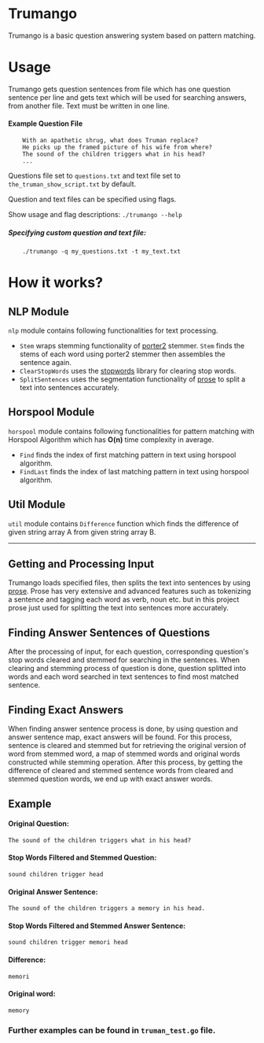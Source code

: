 # Trumango

Trumango is a basic question answering system based on pattern matching.

# Usage

Trumango gets question sentences from file which has one question sentence per line and gets text which will be used for searching answers, from another file. Text must be written in one line.

#### Example Question File

```
    With an apathetic shrug, what does Truman replace?
    He picks up the framed picture of his wife from where?
    The sound of the children triggers what in his head?
    ...
```

Questions file set to `questions.txt` and text file set to `the_truman_show_script.txt` by default.

Question and text files can be specified using flags.

Show usage and flag descriptions: `./trumango --help`

##### Specifying custom question and text file:

```
    ./trumango -q my_questions.txt -t my_text.txt
```

# How it works?

## NLP Module

`nlp` module contains following functionalities for text processing.

- `Stem` wraps stemming functionality of [porter2](https://github.com/dchest/stemmer/porter2) stemmer. `Stem` finds the stems of each word using porter2 stemmer then assembles the sentence again.
- `ClearStopWords` uses the [stopwords](https://github.com/bbalet/stopwords) library for clearing stop words.
- `SplitSentences` uses the segmentation functionality of [prose](https://github.com/jdkato/prose) to split a text into sentences accurately.

## Horspool Module

`horspool` module contains following functionalities for pattern matching with Horspool Algorithm which has **O(n)** time complexity in average.

- `Find` finds the index of first matching pattern in text using horspool algorithm.
- `FindLast` finds the index of last matching pattern in text using horspool algorithm.

## Util Module

`util` module contains `Difference` function which finds the difference of given string array A from given string array B.

---

## Getting and Processing Input

Trumango loads specified files, then splits the text into sentences by using [prose](https://github.com/jdkato/prose). Prose has very extensive and advanced features such as tokenizing a sentence and tagging each word as verb, noun etc. but in this project prose just used for splitting the text into sentences more accurately.

## Finding Answer Sentences of Questions

After the processing of input, for each question, corresponding question's stop words cleared and stemmed for searching in the sentences. When clearing and stemming process of question is done, question splitted into words and each word searched in text sentences to find most matched sentence.

## Finding Exact Answers

When finding answer sentence process is done, by using question and answer sentence map, exact answers will be found. For this process, sentence is cleared and stemmed but for retrieving the original version of word from stemmed word, a map of stemmed words and original words constructed while stemming operation. After this process, by getting the difference of cleared and stemmed sentence words from cleared and stemmed question words, we end up with exact answer words.

## Example

#### Original Question:

`The sound of the children triggers what in his head?`

#### Stop Words Filtered and Stemmed Question:

`sound children trigger head`

#### Original Answer Sentence:

`The sound of the children triggers a memory in his head.`

#### Stop Words Filtered and Stemmed Answer Sentence:

`sound children trigger memori head`

#### Difference:

`memori`

#### Original word:

`memory`

### Further examples can be found in `truman_test.go` file.

